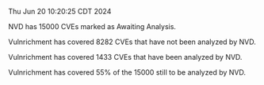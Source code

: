 Thu Jun 20 10:20:25 CDT 2024

NVD has 15000 CVEs marked as Awaiting Analysis.

Vulnrichment has covered 8282 CVEs that have not been analyzed by NVD.

Vulnrichment has covered 1433 CVEs that have been analyzed by NVD.

Vulnrichment has covered 55% of the 15000 still to be analyzed by NVD.

